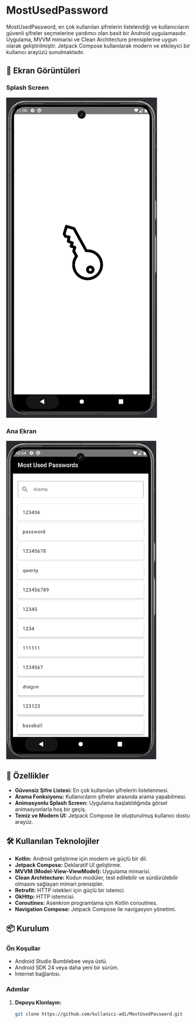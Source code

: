 # MostUsedPassword

MostUsedPassword, en çok kullanılan şifrelerin listelendiği ve kullanıcıların güvenli şifreler seçmelerine yardımcı olan basit bir Android uygulamasıdır. Uygulama, MVVM mimarisi ve Clean Architecture prensiplerine uygun olarak geliştirilmiştir. Jetpack Compose kullanılarak modern ve etkileyici bir kullanıcı arayüzü sunulmaktadır.

## 📱 Ekran Görüntüleri

### Splash Screen
![Splash Screen](images/splash.png)

### Ana Ekran
![Main Screen](images/pass.png)

## 🚀 Özellikler

- **Güvensiz Şifre Listesi:** En çok kullanılan şifrelerin listelenmesi.
- **Arama Fonksiyonu:** Kullanıcıların şifreler arasında arama yapabilmesi.
- **Animasyonlu Splash Screen:** Uygulama başlatıldığında görsel animasyonlarla hoş bir geçiş.
- **Temiz ve Modern UI:** Jetpack Compose ile oluşturulmuş kullanıcı dostu arayüz.

## 🛠 Kullanılan Teknolojiler

- **Kotlin:** Android geliştirme için modern ve güçlü bir dil.
- **Jetpack Compose:** Deklaratif UI geliştirme.
- **MVVM (Model-View-ViewModel):** Uygulama mimarisi.
- **Clean Architecture:** Kodun modüler, test edilebilir ve sürdürülebilir olmasını sağlayan mimari prensipler.
- **Retrofit:** HTTP istekleri için güçlü bir istemci.
- **OkHttp:** HTTP istemcisi.
- **Coroutines:** Asenkron programlama için Kotlin coroutines.
- **Navigation Compose:** Jetpack Compose ile navigasyon yönetimi.

## 📦 Kurulum

### Ön Koşullar

- Android Studio Bumblebee veya üstü.
- Android SDK 24 veya daha yeni bir sürüm.
- İnternet bağlantısı.

### Adımlar

1. **Depoyu Klonlayın:**
   ```bash
   git clone https://github.com/kullanici-adi/MostUsedPassword.git
